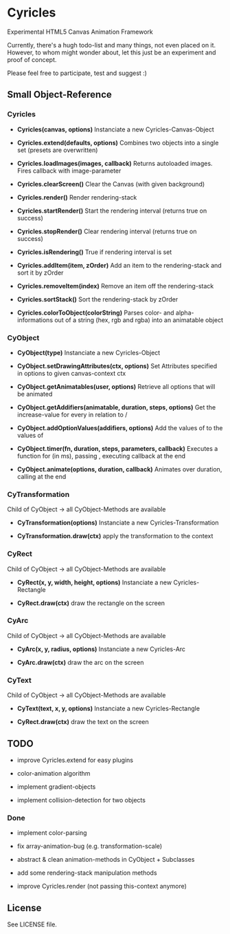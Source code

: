 # Cyricles #

Experimental HTML5 Canvas Animation Framework

Currently, there's a hugh todo-list and many things, not even
placed on it. However, to whom might wonder about, let this
just be an experiment and proof of concept.

Please feel free to participate, test and suggest :)

## Small Object-Reference ##

### Cyricles ###

*   **Cyricles(canvas, options)**
    Instanciate a new Cyricles-Canvas-Object

*   **Cyricles.extend(defaults, options)**
    Combines two objects into a single set (presets are overwritten)

*   **Cyricles.loadImages(images, callback)**
    Returns autoloaded images. Fires callback with image-parameter

*   **Cyricles.clearScreen()**
    Clear the Canvas (with given background)

*   **Cyricles.render()**
    Render rendering-stack

*   **Cyricles.startRender()**
    Start the rendering interval (returns true on success)

*   **Cyricles.stopRender()**
    Clear rendering interval (returns true on success)

*   **Cyricles.isRendering()**
    True if rendering interval is set

*   **Cyricles.addItem(item, zOrder)**
    Add an item to the rendering-stack and sort it by zOrder

*   **Cyricles.removeItem(index)**
    Remove an item off the rendering-stack

*   **Cyricles.sortStack()**
    Sort the rendering-stack by zOrder

*   **Cyricles.colorToObject(colorString)**
    Parses color- and alpha-informations out of a string (hex, rgb and rgba) into an animatable object


### CyObject ###

*   **CyObject(type)**
    Instanciate a new Cyricles-Object

*   **CyObject.setDrawingAttributes(ctx, options)**
    Set Attributes specified in options to given canvas-context ctx

*   **CyObject.getAnimatables(user, options)**
    Retrieve all options that will be animated

*   **CyObject.getAddifiers(animatable, duration, steps, options)**
    Get the increase-value <addifier> for every <animatable> in relation to <duration> / <steps>

*   **CyObject.addOptionValues(addifiers, options)**
    Add the values of <addifiers> to the values of <options>

*   **CyObject.timer(fn, duration, steps, parameters, callback)**
    Executes a function <fn> for <duration> (in <steps> ms), passing <parameters>, executing callback at the end

*   **CyObject.animate(options, duration, callback)**
    Animates <options> over duration, calling <callback> at the end


### CyTransformation ###
Child of CyObject -> all CyObject-Methods are available

*   **CyTransformation(options)**
    Instanciate a new Cyricles-Transformation

*   **CyTransformation.draw(ctx)**
    apply the transformation to the context


### CyRect ###
Child of CyObject -> all CyObject-Methods are available

*   **CyRect(x, y, width, height, options)**
    Instanciate a new Cyricles-Rectangle

*   **CyRect.draw(ctx)**
    draw the rectangle on the screen

### CyArc ###
Child of CyObject -> all CyObject-Methods are available

*   **CyArc(x, y, radius, options)**
    Instanciate a new Cyricles-Arc

*   **CyArc.draw(ctx)**
    draw the arc on the screen

### CyText ###
Child of CyObject -> all CyObject-Methods are available

*   **CyText(text, x, y, options)**
    Instanciate a new Cyricles-Rectangle

*   **CyRect.draw(ctx)**
    draw the text on the screen


## TODO ##

*   improve Cyricles.extend for easy plugins

*   color-animation algorithm

*   implement gradient-objects

*   implement collision-detection for two objects

### Done ###

*   implement color-parsing

*   fix array-animation-bug (e.g. transformation-scale)

*   abstract & clean animation-methods in CyObject + Subclasses

*   add some rendering-stack manipulation methods

*   improve Cyricles.render (not passing this-context anymore)

## License ##

See LICENSE file.